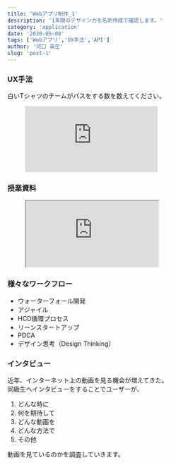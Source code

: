 ```yaml
---
title: 'Webアプリ制作_1'
description: '1年間のデザイン力を名刺作成で確認します。'
category: 'application'
date: '2020-05-08'
tags: ['Webアプリ','UX手法','API']
author: '河口 英生'
slug: 'post-1'
---
```

<div class="post-section">
<h3 class="title is-5" >UX手法</h3>

白いTシャツのチームがパスをする数を数えてください。

<figure class="is-fullwidth movie">
<iframe src="https://www.youtube.com/embed/vJG698U2Mvo" frameborder="0" allow="accelerometer; autoplay; encrypted-media; gyroscope; picture-in-picture" allowfullscreen></iframe>
</figure>

</div>
<div class="post-section">
<h3 class="title is-5" >授業資料</h3>

<figure class="is-fullwidth slide">
  <iframe src="https://drive.google.com/file/d/1NyK1c63gBdBK-cs5HWsbgYl6D2UvAtuZ/preview"></iframe>
</figure>

</div>
<div class="post-section">
<h3 class="title is-5" >様々なワークフロー</h3>

+ ウォーターフォール開発
+ アジャイル
+ HCD循環プロセス
+ リーンスタートアップ
+ PDCA
+ デザイン思考（Design Thinking）

</div>
<div class="post-section">
<h3 class="title is-5" >インタビュー</h3>

近年、インターネット上の動画を見る機会が増えてきた。  
同級生へインタビューをすることでユーザーが、

1. どんな時に
2. 何を期待して
3. どんな動画を
4. どんな方法で
5. その他

動画を見ているのかを調査していきます。
</div>